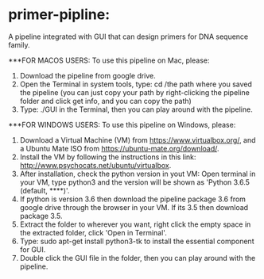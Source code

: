 # primer-pipline:
A pipeline integrated with GUI that can design primers for DNA sequence family.

***FOR MACOS USERS:
To use this pipeline on Mac, please:
1. Download the pipeline from google drive. 
2. Open the Terminal in system tools, type: cd /the path where you saved the pipeline (you can just copy your path by right-clicking the pipeline folder and click get info, and you can copy the path)
3. Type: ./GUI in the Terminal, then you can play around with the pipeline.

***FOR WINDOWS USERS:
To use this pipeline on Windows, please:
1. Download a Virtual Machine (VM) from https://www.virtualbox.org/, and a Ubuntu Mate ISO from https://ubuntu-mate.org/download/. 
2. Install the VM by following the instructions in this link: http://www.psychocats.net/ubuntu/virtualbox.
3. After installation, check the python version in yout VM: Open terminal in your VM, type python3 and the version will be shown as 'Python 3.6.5 (default, ****)'.
4. If python is version 3.6 then download the pipeline package 3.6 from google drive through the browser in your VM. If its 3.5 then download package 3.5.
5. Extract the folder to wherever you want, right click the empty space in the extracted folder, click 'Open in Terminal'.
6. Type: sudo apt-get install python3-tk to install the essential component for GUI.
7. Double click the GUI file in the folder, then you can play around with the pipeline.
